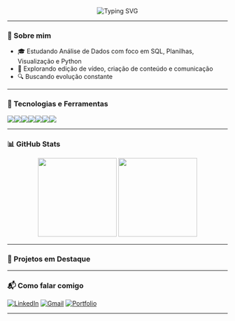 <!-- Banner animado ou frase -->
<div align="center">
  <img src="https://readme-typing-svg.herokuapp.com?font=Fira+Code&duration=3000&pause=1000&color=ffff00&center=true&vCenter=true&multiline=true&width=700&height=80&lines=Ol%C3%A1%2C+sou+o+Vinicius.;Entusiasta+de+dados+e+tecnologia%2C+em+constante+evolu%C3%A7%C3%A3o+profissional." alt="Typing SVG" />
</div>


---

### 👋 Sobre mim

- 🎓 Estudando Análise de Dados com foco em SQL, Planilhas, Visualização e Python
- 🎯 Explorando edição de vídeo, criação de conteúdo e comunicação
- 🔍 Buscando evolução constante

---

### 🚀 Tecnologias e Ferramentas

<div style="display: flex; flex-wrap: wrap;" align="center">
  <img src="https://img.shields.io/badge/SQL-025E8C?style=for-the-badge&logo=postgresql&logoColor=white" />
  <img src="https://img.shields.io/badge/Google%20Sheets-34A853?style=for-the-badge&logo=googlesheets&logoColor=white" />
  <img src="https://img.shields.io/badge/Excel-217346?style=for-the-badge&logo=microsoft-excel&logoColor=white" />
  <img src="https://img.shields.io/badge/Power%20BI-F2C811?style=for-the-badge&logo=powerbi&logoColor=black" /> 
  <img src="https://img.shields.io/badge/Tableau-E97627?style=for-the-badge&logo=tableau&logoColor=white" /> 
  <img src="https://img.shields.io/badge/Python-3776AB?style=for-the-badge&logo=python&logoColor=white" /> 
  <img src="https://img.shields.io/badge/R-276DC3?style=for-the-badge&logo=r&logoColor=white" /> 
</div>

---

### 📊 GitHub Stats

<div align="center">
  <img height="180em" src="https://github-readme-stats.vercel.app/api?username=viniromao159&show_icons=true&theme=radical" />
  <img height="180em" src="https://github-readme-stats.vercel.app/api/top-langs/?username=viniromao159&layout=compact&langs_count=8&theme=radical" />
</div>

---

### 📂 Projetos em Destaque

---

### 📬 Como falar comigo

[![LinkedIn](https://img.shields.io/badge/LinkedIn-blue?style=for-the-badge&logo=linkedin&logoColor=white)]([https://www.linkedin.com/in/viniciuslromao/])
[![Gmail](https://img.shields.io/badge/Email-D14836?style=for-the-badge&logo=gmail&logoColor=white)](mailto:vini.romao159@gmail.com)
[![Portfolio](https://img.shields.io/badge/Portfólio-000000?style=for-the-badge&logo=notion&logoColor=white)](https://coal-dirigible-faa.notion.site/Vinicius-L-Rom-o-Portf-lio-19f4c851808f803093ceccca976fff19)

---
